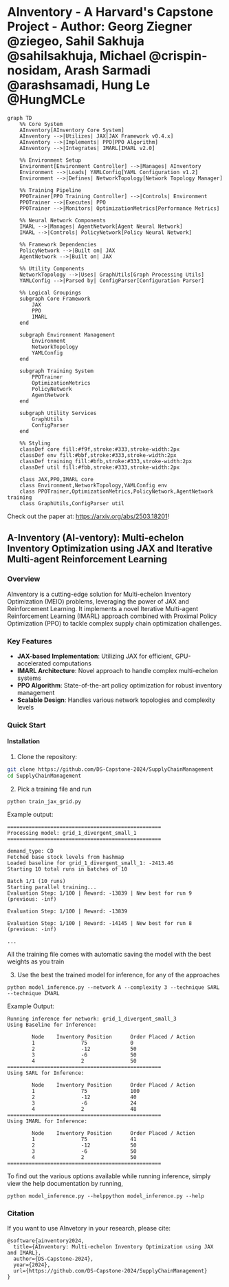# AInventory - A Harvard's Capstone Project - Author: Georg Ziegner @ziegeo, Sahil Sakhuja @sahilsakhuja, Michael @crispin-nosidam, Arash Sarmadi @arashsamadi, Hung Le @HungMCLe

```mermaid
graph TD
    %% Core System
    AInventory[AInventory Core System]
    AInventory -->|Utilizes| JAX[JAX Framework v0.4.x]
    AInventory -->|Implements| PPO[PPO Algorithm]
    AInventory -->|Integrates| IMARL[IMARL v2.0]

    %% Environment Setup
    Environment[Environment Controller] -->|Manages| AInventory
    Environment -->|Loads| YAMLConfig[YAML Configuration v1.2]
    Environment -->|Defines| NetworkTopology[Network Topology Manager]

    %% Training Pipeline
    PPOTrainer[PPO Training Controller] -->|Controls| Environment
    PPOTrainer -->|Executes| PPO
    PPOTrainer -->|Monitors| OptimizationMetrics[Performance Metrics]

    %% Neural Network Components
    IMARL -->|Manages| AgentNetwork[Agent Neural Network]
    IMARL -->|Controls| PolicyNetwork[Policy Neural Network]

    %% Framework Dependencies
    PolicyNetwork -->|Built on| JAX
    AgentNetwork -->|Built on| JAX

    %% Utility Components
    NetworkTopology -->|Uses| GraphUtils[Graph Processing Utils]
    YAMLConfig -->|Parsed by| ConfigParser[Configuration Parser]

    %% Logical Groupings
    subgraph Core Framework
        JAX
        PPO
        IMARL
    end

    subgraph Environment Management
        Environment
        NetworkTopology
        YAMLConfig
    end

    subgraph Training System
        PPOTrainer
        OptimizationMetrics
        PolicyNetwork
        AgentNetwork
    end

    subgraph Utility Services
        GraphUtils
        ConfigParser
    end

    %% Styling
    classDef core fill:#f9f,stroke:#333,stroke-width:2px
    classDef env fill:#bbf,stroke:#333,stroke-width:2px
    classDef training fill:#bfb,stroke:#333,stroke-width:2px
    classDef util fill:#fbb,stroke:#333,stroke-width:2px

    class JAX,PPO,IMARL core
    class Environment,NetworkTopology,YAMLConfig env
    class PPOTrainer,OptimizationMetrics,PolicyNetwork,AgentNetwork training
    class GraphUtils,ConfigParser util
```

Check out the paper at: https://arxiv.org/abs/2503.18201!

## A-Inventory (AI-ventory): Multi-echelon Inventory Optimization using JAX and Iterative Multi-agent Reinforcement Learning

### Overview
AInventory is a cutting-edge solution for Multi-echelon Inventory Optimization (MEIO) problems, leveraging the power of JAX and Reinforcement Learning. It implements a novel Iterative Multi-agent Reinforcement Learning (IMARL) approach combined with Proximal Policy Optimization (PPO) to tackle complex supply chain optimization challenges.

### Key Features
- **JAX-based Implementation**: Utilizing JAX for efficient, GPU-accelerated computations
- **IMARL Architecture**: Novel approach to handle complex multi-echelon systems
- **PPO Algorithm**: State-of-the-art policy optimization for robust inventory management
- **Scalable Design**: Handles various network topologies and complexity levels

### Quick Start

#### Installation
1. Clone the repository:
```bash
git clone https://github.com/DS-Capstone-2024/SupplyChainManagement
cd SupplyChainManagement
```

2. Pick a training file and run

```{python}
python train_jax_grid.py
```

Example output:

```
==================================================
Processing model: grid_1_divergent_small_1
==================================================

demand_type: CD
Fetched base stock levels from hashmap
Loaded baseline for grid_1_divergent_small_1: -2413.46
Starting 10 total runs in batches of 10

Batch 1/1 (10 runs)
Starting parallel training...
Evaluation Step: 1/100 | Reward: -13839 | New best for run 9 (previous: -inf) 

Evaluation Step: 1/100 | Reward: -13839 

Evaluation Step: 1/100 | Reward: -14145 | New best for run 8 (previous: -inf)

...
```
All the training file comes with automatic saving the model with the best weights as you train

3. Use the best the trained model for inference, for any of the approaches
```{python}
python model_inference.py --network A --complexity 3 --technique SARL --technique IMARL
```

Example Output:
```
Running inference for network: grid_1_divergent_small_3
Using Baseline for Inference:

        Node    Inventory Position      Order Placed / Action
        1               75              0
        2               -12             50
        3               -6              50
        4               2               50
==================================================
Using SARL for Inference:

        Node    Inventory Position      Order Placed / Action
        1               75              100
        2               -12             40
        3               -6              24
        4               2               48
==================================================
Using IMARL for Inference:

        Node    Inventory Position      Order Placed / Action
        1               75              41
        2               -12             50
        3               -6              50
        4               2               50
==================================================
```

To find out the various options available while running inference, simply view the help documentation by running,

```{python}
python model_inference.py --helppython model_inference.py --help
```

### Citation

If you want to use AInvetory in your research, please cite:

```{bibtex}
@software{ainventory2024,
  title={AInventory: Multi-echelon Inventory Optimization using JAX and IMARL},
  author={DS-Capstone-2024},
  year={2024},
  url={https://github.com/DS-Capstone-2024/SupplyChainManagement}
}
```

